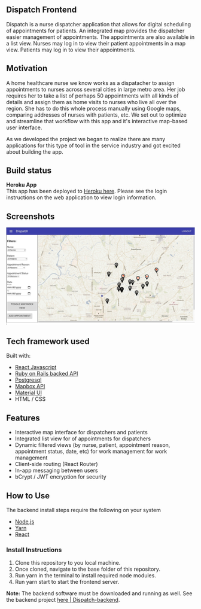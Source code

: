 ## Dispatch Frontend
Dispatch is a nurse dispatcher application that allows for digital scheduling of appointments for patients. An integrated map provides the dispatcher easier management of appointments. The appointments are also available in a list view. Nurses may log in to view their patient appointments in a map view. Patients may log in to view their appointments.

## Motivation
A home healthcare nurse we know works as a dispatacher to assign appointments to nurses across several cities in large metro area. Her job requires her to take a list of perhaps 50 appointments with all kinds of details and assign them as home visits to nurses who live all over the region. She has to do this whole process manually using Google maps, comparing addresses of nurses with patients, etc. We set out to optimize and streamline that workflow with this app and it's interactive map-based user interface.

As we developed the project we began to realize there are many applications for this type of tool in the service industry and got excited about building the app.

## Build status
**Heroku App**  
This app has been deployed to [Heroku here](https://dispatch-app-front.herokuapp.com/). Please see the login instructions on the web application to view login information.

## Screenshots
![logo](/public/dispatch.jpg?raw=true "screenshot")

## Tech framework used
Built with:
* [React Javascript](https://reactjs.org/)
* [Ruby on Rails backed API](https://github.com/hoobie4792/dispatch-backend/)
* [Postgresql](https://www.postgresql.org/)
* [Mapbox API](https://docs.mapbox.com/mapbox-gl-js/api/)
* [Material UI](https://material-ui.com/)
* HTML / CSS

## Features
* Interactive map interface for dispatchers and patients
* Integrated list view for of appointments for dispatchers
* Dynamic filtered views (by nurse, patient, appointment reason, appointment status, date, etc) for work management for work management
* Client-side routing (React Router)
* In-app messaging between users
* bCrypt / JWT encryption for security

## How to Use
The backend install steps require the following on your system
* [Node.js](https://nodejs.org/)
* [Yarn](https://classic.yarnpkg.com/en/)
* [React](https://reactjs.org)

### Install Instructions
1. Clone this repository to you local machine.
2. Once cloned, navigate to the base folder of this repository.
3. Run yarn in the terminal to install required node modules.
4. Run yarn start to start the frontend server.

**Note:** The backend software must be downloaded and running as well. See the backend project [here | Dispatch-backend](https://github.com/hoobie4792/dispatch-backend).

